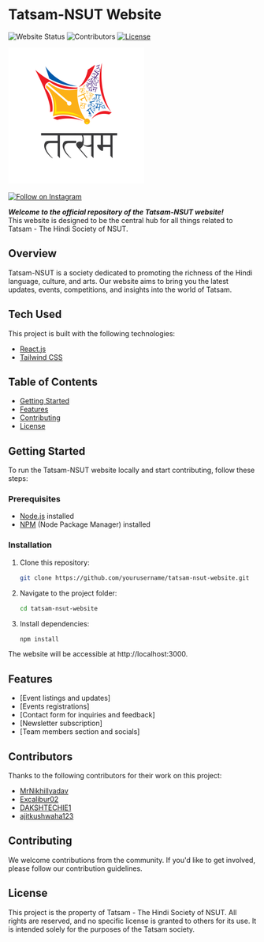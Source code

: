 # Tatsam-NSUT Website

![Website Status](https://img.shields.io/badge/status-under%20construction-yellow)
![Contributors](https://img.shields.io/github/contributors/MrNikhillyadav/Tatsam-Nsut)
[![License](https://img.shields.io/badge/license-Tatsam-blue)](https://opensource.org/licenses/Tatsam)

![Tatsam Logo](src/assets/svgs/logo.svg)

[![Follow on Instagram](https://img.shields.io/badge/Follow%20on-Instagram-E4405F?logo=instagram)](https://www.instagram.com/tatsam.nsut/)




___Welcome to the __official__ repository of the __Tatsam-NSUT__ website!___ <br> This website is designed to be the central hub for all things related to Tatsam - The Hindi Society of NSUT.

## Overview

Tatsam-NSUT is a society dedicated to promoting the richness of the Hindi language, culture, and arts. Our website aims to bring you the latest updates, events, competitions, and insights into the world of Tatsam.

## Tech Used

This project is built with the following technologies:

- [React.js](https://reactjs.org/)
- [Tailwind CSS](https://tailwindcss.com/)

## Table of Contents

- [Getting Started](#getting-started)
- [Features](#features)
- [Contributing](#contributing)
- [License](#license)

## Getting Started

To run the Tatsam-NSUT website locally and start contributing, follow these steps:

### Prerequisites

- [Node.js](https://nodejs.org/) installed
- [NPM](https://www.npmjs.com/) (Node Package Manager) installed

### Installation

1. Clone this repository:
   ```bash
   git clone https://github.com/yourusername/tatsam-nsut-website.git
   
2. Navigate to the project folder:
   ```bash
   cd tatsam-nsut-website
   
3. Install dependencies:
   ```bash
   npm install

The website will be accessible at http://localhost:3000.
   
## Features

- [Event listings and updates]
- [Events registrations]
- [Contact form for inquiries and feedback]
- [Newsletter subscription]
- [Team members section and socials]

## Contributors

Thanks to the following contributors for their work on this project:

- [MrNikhillyadav](https://github.com/MrNikhillyadav)
- [Excalibur02](https://github.com/Excalibur02)
- [DAKSHTECHIE1](https://github.com/DAKSHTECHIE1)
- [ajitkushwaha123](https://github.com/ajitkushwaha123)


 ## Contributing
 
  We welcome contributions from the community. If you'd like to get involved, please follow our contribution guidelines.

## License

This project is the property of Tatsam - The Hindi Society of NSUT. All rights are reserved, and no specific license is granted to others for its use. It is intended solely for the purposes of the Tatsam society.


